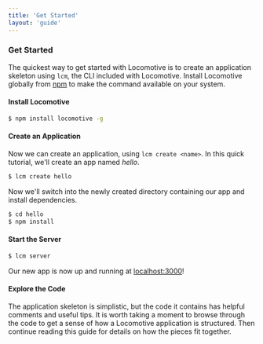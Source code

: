 ```yaml
---
title: 'Get Started'
layout: 'guide'
---
```


### Get Started

The quickest way to get started with Locomotive is to create an application
skeleton using `lcm`, the CLI included with Locomotive.  Install Locomotive
globally from [npm](http://npmjs.org/) to make the command available on your
system.

#### Install Locomotive

```bash
$ npm install locomotive -g
```

#### Create an Application

Now we can create an application, using `lcm create <name>`.  In this quick
tutorial, we'll create an app named _hello_.

```bash
$ lcm create hello
```

Now we'll switch into the newly created directory containing our app and
install dependencies.

```bash
$ cd hello
$ npm install
```

#### Start the Server

```bash
$ lcm server
```

Our new app is now up and running at [localhost:3000](http://localhost:3000)!

#### Explore the Code

The application skeleton is simplistic, but the code it contains has helpful
comments and useful tips.  It is worth taking a moment to browse through the
code to get a sense of how a Locomotive application is structured.  Then
continue reading this guide for details on how the pieces fit together.
